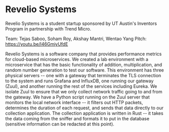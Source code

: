 # Revelio Systems

Revelio Systems is a student startup sponsored by UT Austin's Inventors Program in partnership with Trend Micro.

Team: Tejas Saboo, Soham Roy, Akshay Mantri, Wentao Yang
Pitch: https://youtu.be/I46GmiyUfdE

Revelio Systems is a software company that provides performance metrics for cloud-based microservices. We created a lab environment with a microservice that has the basic functionality of addition, multiplication, and random number generation to test our software. This environment has three physical servers -- one with a gateway that terminates the TLS connection to the system and runs Grafana and InfluxDB, one running our gateway (Zuul),  and another running the rest of the services including Eureka. We isolate Zuul to ensure that we only collect network traffic going to and from the gateway. We have a Python script running on the Zuul server that monitors the local network interface -- it filters out HTTP packets, determines the duration of each request, and sends that data directly to our collection application. The collection application is written in Rust -- it takes the data coming from the sniffer and formats it to put in the database (sensitive information can be redacted at this point).
